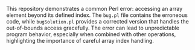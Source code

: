 This repository demonstrates a common Perl error: accessing an array element beyond its defined index. The `bug.pl` file contains the erroneous code, while `bugSolution.pl` provides a corrected version that handles the out-of-bounds access gracefully.  The error can lead to unpredictable program behavior, especially when combined with other operations, highlighting the importance of careful array index handling.